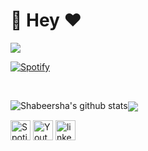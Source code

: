 <!--
**shabeersha/shabeersha** is a ✨ _special_ ✨ repository because its `README.md` (this file) appears on your GitHub profile.
-->
# 👋 Hey ❤️


![](https://komarev.com/ghpvc/?username=shabeersha&label=PROFILE+VIEWS)

[![Spotify](https://novatorem.rajchowdhury420.vercel.app//api/spotify)](https://open.spotify.com/user/nenedo6969trydfada1qiw864?si=O5f_ESgWRdKZoLMgLy1zPQ)



<br />




![Shabeersha's github stats](https://github-readme-stats.vercel.app/api?username=shabeersha&count_private=true&show_icons=true&theme=synthwave)<a href="https://github.com/shabeersha"><img align="center" src="https://github-readme-stats.vercel.app/api/top-langs/?username=shabeersha&layout=compact&theme=tokyonight"/></a>


<p align="left">
<a href="https://open.spotify.com/playlist/4aoOSfNaoOwF3ILMd1kHxb"><img alt="Spotify" title="Spotify" height="32" width="32" src="https://raw.githubusercontent.com/peterthehan/peterthehan/master/assets/spotify.svg"></a>
<a href="https://www.youtube.com/c/techcodezzz"><img alt="Youtube" title="Youtube" height="32" width="32" src="https://raw.githubusercontent.com/peterthehan/peterthehan/master/assets/youtube.svg"></a>
<a href="https://www.linkedin.com/in/shabeeralikt/"><img alt="linkedin" title="linkedin" height="32" width="32" src="https://raw.githubusercontent.com/peterthehan/peterthehan/master/assets/linkedin.svg"></a>
</p>


<!--

Here are some ideas to get you started:

- 🔭 I’m currently working on ...
- 🌱 I’m currently learning ...
- 👯 I’m looking to collaborate on ...
- 🤔 I’m looking for help with ...
- 💬 Ask me about ...
- 📫 How to reach me: ...
- 😄 Pronouns: ...
- ⚡ Fun fact: ...

-->
